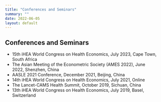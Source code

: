 ```yaml
---
title: "Conferences and Seminars"
summary: ""
date: 2022-06-05
layout: default
---
```


## Conferences and Seminars

- 15th iHEA World Congress on Health Economics, July 2023, Cape Town, South Africa
- The Asian Meeting of the Econometric Society (AMES 2022), June 2022, Shenzhen, China
- AASLE 2021 Conference, December 2021, Beijing, China 
- 14th iHEA World Congress on Health Economics, July 2021, Online
- The Lancet-CAMS Health Summit, October 2019, Sichuan, China
- 13th iHEA World Congress on Health Economics, July 2019, Basel, Switzerland

